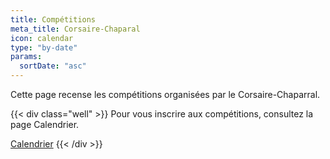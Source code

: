 ```yaml
---
title: Compétitions
meta_title: Corsaire-Chaparal
icon: calendar
type: "by-date"
params:
  sortDate: "asc"
---
```


Cette page recense les compétitions organisées par le Corsaire-Chaparral.

{{< div class="well" >}}
Pour vous inscrire aux compétitions, consultez la page Calendrier.

<a class="btn btn-primary" href="/calendrier/">Calendrier</a>
{{< /div >}}
